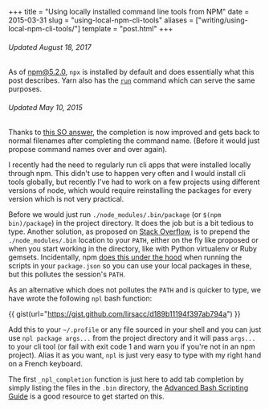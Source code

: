 +++
title = "Using locally installed command line tools from NPM"
date = 2015-03-31
slug = "using-local-npm-cli-tools"
aliases = ["writing/using-local-npm-cli-tools/"]
template = "post.html"
+++


<aside>

###### Updated August 18, 2017
    
As of [npm@5.2.0](https://github.com/npm/npm/releases/tag/v5.2.0), `npx` is installed by default and does essentially what this post describes. 
Yarn also has the [`run`](https://yarnpkg.com/en/docs/cli/run) command which can serve the same purposes.

</aside>

<aside>

###### Updated May 10, 2015
    
Thanks to [this SO answer](http://stackoverflow.com/a/14524311), the completion is now improved and gets back to normal filenames after completing the command name. (Before it would just propose command names over and over again).

</aside>


I recently had the need to regularly run cli apps that were installed locally through npm. This didn't use to happen very often and I would install cli tools globally, but recently I've had to work on a few projects using different versions of node, which would require reinstalling the packages for every version which is not very practical.

Before we would just run `./node_modules/.bin/package` (or `$(npm bin)/package`) in the project directory. It does the job but is a bit tedious to type. Another solution, as proposed on [Stack Overflow](http://stackoverflow.com/a/15157360), is to prepend the `./node_modules/.bin` location to your `PATH`, either on the fly like proposed or when you start working in the directory, like with Python virtualenv or Ruby gemsets. Incidentally, npm [does this under the hood](http://blog.nodejs.org/2011/03/23/npm-1-0-global-vs-local-installation) when running the scripts in your `package.json` so you can use your local packages in these, but this pollutes the session's `PATH`.

As an alternative which does not pollutes the `PATH` and is quicker to type, we have wrote the following `npl` bash function:

{{ gist(url="https://gist.github.com/lirsacc/d189b11194f397ab794a") }}

Add this to your `~/.profile` or any file sourced in your shell and you can just use `npl package args...` from the project directory and it will pass `args...` to your cli tool (or fail with exit code 1 and warn you if you're not in an npm project). Alias it as you want, `npl` is just very easy to type with my right hand on a French keyboard.

The first `_npl_completion` function is just here to add tab completion by simply listing the files in the `.bin` directory, the [Advanced Bash Scripting Guide](http://tldp.org/LDP/abs/html/tabexpansion.html) is a good resource to get started on this.
